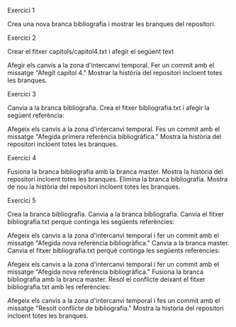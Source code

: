 Exercici 1

Crea una nova branca bibliografia i mostrar les branques del repositori.

Exercici 2

Crear el fitxer capítols/capitol4.txt i afegir el següent text

Afegir els canvis a la zona d'intercanvi temporal.
Fer un commit amb el missatge "Afegit capítol 4."
Mostrar la història del repositori incloent totes les branques.

Exercici 3

Canvia a la branca bibliografia.
Crea el fitxer bibliografia.txt i afegir la següent referència:

Afegeix els canvis a la zona d'intercanvi temporal.
Fes un commit amb el missatge "Afegida primera referència bibliogràfica."
Mostra la història del repositori incloent totes les branques.

Exercici 4

Fusiona la branca bibliografia amb la branca master.
Mostra la història del repositori incloent totes les branques.
Elimina la branca bibliografia.
Mostra de nou la història del repositori incloent totes les branques.

Exercici 5

Crea la branca bibliografia.
Canvia a la branca bibliografia.
Canvia el fitxer bibliografia.txt perquè continga les següents referències:

Afegeix els canvis a la zona d'intercanvi temporal i fer un commit amb el missatge "Afegida nova referència bibliogràfica."
Canvia a la branca master.
Canvia el fitxer bibliografia.txt perquè continga les següents referències:

Afegeix els canvis a la zona d'intercanvi temporal i fer un commit amb el missatge "Afegida nova referència bibliogràfica."
Fusiona la branca bibliografia amb la branca master.
Resol el conflicte deixant el fitxer bibliografia.txt amb les referències:

Afegeix els canvis a la zona d'intercanvi temporal i fes un commit amb el missatge "Resolt conflicte de bibliografia."
Mostra la història del repositori incloent totes les branques.

